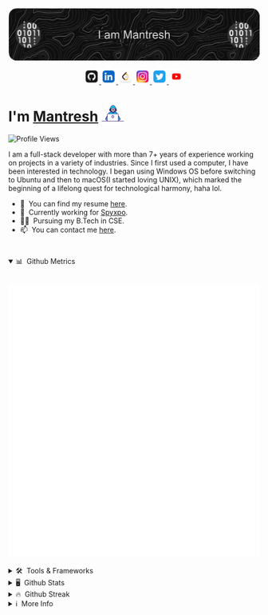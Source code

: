[![Header](./images/header.png "Header")](https://www.mantreshkhurana.com/)

<p align="center">

<a href="https://github.com/mantreshkhurana" target="_blank">
    <img src="./images/logos/github.png" height="30px">
</a>
<a href="https://www.linkedin.com/in/mantreshkhurana" target="_blank">
    <img src="./images/logos/linkedin.png" height="30px">
</a>
<a href="https://www.leetcode.com/mantreshkhurana" target="_blank">
    <img src="./images/logos/leetcode.png" height="30px">
</a>
<a href="https://www.instagram.com/mantreshkhurana" target="_blank">
    <img src="./images/logos/ig.png" height="30px">
</a>
<a href="https://www.twitter.com/mantreshkhurana" target="_blank">
    <img src="./images/logos/twitter.png" height="30px">
</a>
<a href="https://www.youtube.com/@mantreshkhurana" target="_blank">
    <img src="./images/logos/youtube.png" height="30px">
</a>

</p>

# I'm [Mantresh](https://www.mantreshkhurana.com) <img src="./images/typing.gif" width="45px"> 

![Profile Views](https://komarev.com/ghpvc/?username=mantreshkhurana&label=Profile%20views&color=0e75b6&style=flat)

I am a full-stack developer with more than 7+ years of experience working on projects in a variety of industries. Since I first used a computer, I have been interested in technology. I began using Windows OS before switching to Ubuntu and then to macOS(I started loving UNIX), which marked the beginning of a lifelong quest for technological harmony, haha lol.

- 📝 &nbsp;You can find my resume [here](https://www.mantreshkhurana.com/resume).
- 🔭 &nbsp;Currently working for [Spyxpo](https://www.spyxpo.com).
- 👨‍🎓 &nbsp;Pursuing my B.Tech in CSE.
- 📫 &nbsp;You can contact me [here](https://www.mantreshkhurana.com/contact).

#

<details open>

<summary>📊 &nbsp;Github Metrics</summary>

<br>

![Metrics](github-metrics.svg)

</details>

<details>

<summary>🛠️ &nbsp;Tools & Frameworks</summary>

<br>

![Tools](https://skillicons.dev/icons?i=flutter,dart,go,kotlin,swift,html,c,python,cpp,rust,blender,github,tensorflow,git,aws,golang,javascript,react,linux,bash,gcp,flask,django,docker,css,java,mysql,nodejs,php,mongo,matlab,pytorch,r,sqlite,electron,ts,)

> These are some of the tools and frameworks that I have worked with. My expertise includes working on web, mobile, desktop, and embedded systems. I have utilized a wide range of technologies, including Python, Rust, C, C++, Java, JavaScript, HTML, CSS, React, React Native, Electron, Node.js, GCP, MongoDB, MySQL, Flutter, Shell Scripting, Git, Docker, UE5, AWS, Unity, Fusion 360, Blender, EAGLE, easyEDA, Arduino, Raspberry Pi, ESP32, ESP8266, STM32, among others.

</details>

<details>

<summary>🖥️ &nbsp;Github Stats</summary>

<br>

[![Stats](https://github-readme-stats.vercel.app/api?username=mantreshkhurana&count_private=true&show_icons=true&locale=en&theme=dark&border_radius=12)](https://github.com/mantreshkhurana)

</details>

<details>

<summary>🔥 &nbsp;Github Streak</summary>

<br>

[![Contributions](https://github-readme-streak-stats.herokuapp.com/?user=mantreshkhurana&&theme=dark&border_radius=12)](https://github.com/mantreshkhurana)

</details>

<details>

<summary>ℹ️ &nbsp;More Info</summary>

<br>

> Note: My contributions are not limited to the repositories mentioned below. I have been contributing to private repositories as well, which I cannot disclose here. My contributions are for both personal and professional projects where [Spyxpo](https://www.spyxpo.com) is one of them, I have been working on it for more than 7 years now.

</details>
